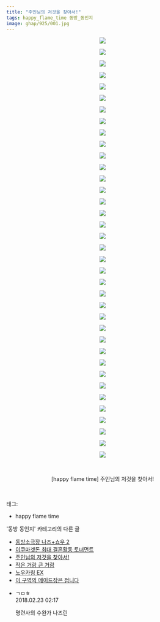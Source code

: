 ```yaml
---
title: "주인님의 저것을 찾아서!"
tags: happy_flame_time 동방_동인지
image: ghap/925/001.jpg
---
```

<div class="article">
<p style="text-align: center; clear: none; float: none;"><img src="{{ site.nasurl }}/ghap/925/001.jpg"/></p>
<p style="text-align: center; clear: none; float: none;"><img src="{{ site.nasurl }}/ghap/925/002.jpg"/></p>
<p style="text-align: center; clear: none; float: none;"><img src="{{ site.nasurl }}/ghap/925/003.jpg"/></p>
<p style="text-align: center; clear: none; float: none;"><img src="{{ site.nasurl }}/ghap/925/004.jpg"/></p>
<p style="text-align: center; clear: none; float: none;"><img src="{{ site.nasurl }}/ghap/925/005.jpg"/></p>
<p style="text-align: center; clear: none; float: none;"><img src="{{ site.nasurl }}/ghap/925/006.jpg"/></p>
<p style="text-align: center; clear: none; float: none;"><img src="{{ site.nasurl }}/ghap/925/007.jpg"/></p>
<p style="text-align: center; clear: none; float: none;"><img src="{{ site.nasurl }}/ghap/925/008.jpg"/></p>
<p style="text-align: center; clear: none; float: none;"><img src="{{ site.nasurl }}/ghap/925/009.jpg"/></p>
<p style="text-align: center; clear: none; float: none;"><img src="{{ site.nasurl }}/ghap/925/010.jpg"/></p>
<p style="text-align: center; clear: none; float: none;"><img src="{{ site.nasurl }}/ghap/925/011.jpg"/></p>
<p style="text-align: center; clear: none; float: none;"><img src="{{ site.nasurl }}/ghap/925/012.jpg"/></p>
<p style="text-align: center; clear: none; float: none;"><img src="{{ site.nasurl }}/ghap/925/013.jpg"/></p>
<p style="text-align: center; clear: none; float: none;"><img src="{{ site.nasurl }}/ghap/925/014.jpg"/></p>
<p style="text-align: center; clear: none; float: none;"><img src="{{ site.nasurl }}/ghap/925/015.jpg"/></p>
<p style="text-align: center; clear: none; float: none;"><img src="{{ site.nasurl }}/ghap/925/016.jpg"/></p>
<p style="text-align: center; clear: none; float: none;"><img src="{{ site.nasurl }}/ghap/925/017.jpg"/></p>
<p style="text-align: center; clear: none; float: none;"><img src="{{ site.nasurl }}/ghap/925/018.jpg"/></p>
<p style="text-align: center; clear: none; float: none;"><img src="{{ site.nasurl }}/ghap/925/019.jpg"/></p>
<p style="text-align: center; clear: none; float: none;"><img src="{{ site.nasurl }}/ghap/925/020.jpg"/></p>
<p style="text-align: center; clear: none; float: none;"><img src="{{ site.nasurl }}/ghap/925/021.jpg"/></p>
<p style="text-align: center; clear: none; float: none;"><img src="{{ site.nasurl }}/ghap/925/022.jpg"/></p>
<p style="text-align: center; clear: none; float: none;"><img src="{{ site.nasurl }}/ghap/925/023.jpg"/></p>
<p style="text-align: center; clear: none; float: none;"><img src="{{ site.nasurl }}/ghap/925/024.jpg"/></p>
<p style="text-align: center; clear: none; float: none;"><img src="{{ site.nasurl }}/ghap/925/025.jpg"/></p>
<p style="text-align: center; clear: none; float: none;"><img src="{{ site.nasurl }}/ghap/925/026.jpg"/></p>
<p style="text-align: center; clear: none; float: none;"><img src="{{ site.nasurl }}/ghap/925/027.jpg"/></p>
<p style="text-align: center; clear: none; float: none;"><img src="{{ site.nasurl }}/ghap/925/028.jpg"/></p>
<p style="text-align: center; clear: none; float: none;"><img src="{{ site.nasurl }}/ghap/925/029.jpg"/></p>
<p style="text-align: center; clear: none; float: none;"><img src="{{ site.nasurl }}/ghap/925/030.jpg"/></p>
<p style="text-align: center; clear: none; float: none;"><img src="{{ site.nasurl }}/ghap/925/031.jpg"/></p>
<p style="text-align: center; clear: none; float: none;"><img src="{{ site.nasurl }}/ghap/925/032.jpg"/></p>
<p style="text-align: center; clear: none; float: none;"><img src="{{ site.nasurl }}/ghap/925/033.jpg"/></p>
<p style="text-align: center; clear: none; float: none;"><img src="{{ site.nasurl }}/ghap/925/034.jpg"/></p>
<p style="text-align: center; clear: none; float: none;"><img src="{{ site.nasurl }}/ghap/925/035.jpg"/></p>
<p style="text-align: center; clear: none; float: none;"><img src="{{ site.nasurl }}/ghap/925/036.jpg"/></p>
<p style="text-align: center; clear: none; float: none;"><img src="{{ site.nasurl }}/ghap/925/037.jpg"/></p>
<p style="text-align: center; clear: none; float: none;"><br/></p>
<p style="text-align: center; clear: none; float: none;">[happy flame time] 주인님의 저것을 찾아서!</p>
<p><br/></p>
</div><div class="tagTrail">
<p>태그: </p>
<ul>
<li>happy flame time</li>
</ul>
</div><div class="another">
<p>'동방 동인지' 카테고리의 다른 글</p>
<ul>
<li><a href="/2016-07-19-ghap_927">동방소극장 나즈+쇼우 2</a></li>
<li><a href="/2016-07-19-ghap_926">이쿠마겟돈 최대 결혼활동 토너먼트</a></li>
<li><a href="/2016-07-19-ghap_925">주인님의 저것을 찾아서!</a></li>
<li><a href="/2016-07-19-ghap_924">작은 거랑 큰 거랑</a></li>
<li><a href="/2016-07-18-ghap_923">노우카링 EX</a></li>
<li><a href="/2016-07-18-ghap_922">이 구역의 메이드장은 접니다</a></li>
</ul>
</div><div class="cb_module cb_fluid">
<div class="cb_wrt cb_profile">
<div class="comment">
<ul>
<li class="cb_thumb_off" id="comment15204719">
<div class="cb_comment_area">
<div class="cb_info_area">
<div class="cb_section">
<span class="cb_nick_name">ㄱㅁㅎ</span>
</div>
<div class="cb_section">
<span class="cb_date">2018.02.23 02:17 </span>
</div>
</div>
<div class="cb_dsc_comment">
<p class="cb_dsc">
											명련사의 수완가 나즈린
										</p>
</div>
</div></li>
</ul>
</div>
</div><!-- commentList close -->
</div>